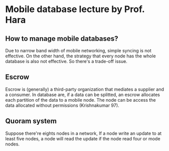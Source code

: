 Mobile database lecture by Prof. Hara
=====

## How to manage mobile databases?

Due to narrow band width of mobile networking, simple syncing is not effective.
 On the other hand, the strategy that every node has the whole database is also not effective. So there's a trade-off issue.


## Escrow
Escrow is (generally) a third-party organization that mediates a supplier and a consumer. In database are, if a data can be splitted, an escrow allocates each partition of the data to a mobile node. The node can be access the data allocated without permissions (Krishnakumar 97).


## Quoram system

Suppose there're eights nodes in a network, If a node write an update to at least five nodes, a node will read the update if the node read four or mode nodes.
